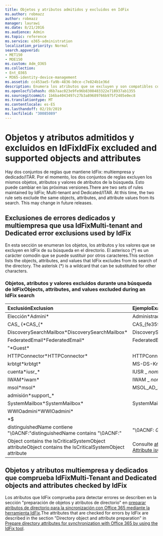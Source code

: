 ```yaml
---
title: Objetos y atributos admitidos y excluidos en IdFix
ms.author: robmazz
author: robmazz
manager: laurawi
ms.date: 8/21/2016
ms.audience: Admin
ms.topic: reference
ms.service: o365-administration
localization_priority: Normal
search.appverid:
- MET150
- MOE150
ms.custom: Adm_O365
ms.collection:
- Ent_O365
- M365-identity-device-management
ms.assetid: cc453ae5-fa9b-4836-b0ce-c7e824b1e36d
description: Enumera los atributos que se excluyen y son compatibles con la herramienta IdFix.
ms.openlocfilehash: d6b7aac023e9fe96b8308483322e718937ab1355
ms.sourcegitcommit: 1b6ba4043497c27b3a89689766b975f2405e0ec8
ms.translationtype: MT
ms.contentlocale: es-ES
ms.lasthandoff: 02/19/2019
ms.locfileid: "30085089"
---
```

# <a name="idfix-excluded-and-supported-objects-and-attributes"></a><span data-ttu-id="8720f-103">Objetos y atributos admitidos y excluidos en IdFix</span><span class="sxs-lookup"><span data-stu-id="8720f-103">IdFix excluded and supported objects and attributes</span></span>
<span data-ttu-id="8720f-p101">Hay dos conjuntos de reglas que mantiene IdFix: multiempresa y dedicado/ITAR. Por el momento, los dos conjuntos de reglas excluyen los mismos objetos, atributos y valores de atributos de la búsqueda. Esto puede cambiar en las próximas versiones.</span><span class="sxs-lookup"><span data-stu-id="8720f-p101">There are two sets of rules maintained by IdFix; Multi-tenant and Dedicated/ITAR. At this time, the two rule sets exclude the same objects, attributes, and attribute values from its search. This may change in future releases.</span></span>
  
## <a name="multi-tenant-and-dedicated-error-exclusions-used-by-idfix"></a><span data-ttu-id="8720f-107">Exclusiones de errores dedicados y multiempresa que usa IdFix</span><span class="sxs-lookup"><span data-stu-id="8720f-107">Multi-tenant and Dedicated error exclusions used by IdFix</span></span>
<span data-ttu-id="8720f-p102">En esta sección se enumeran los objetos, los atributos y los valores que se excluyen en IdFix de su búsqueda en el directorio. El asterisco (\*) es un carácter comodín que se puede sustituir por otros caracteres.</span><span class="sxs-lookup"><span data-stu-id="8720f-p102">This section lists the objects, attributes, and values that IdFix excludes from its search of the directory. The asterisk (\*) is a wildcard that can be substituted for other characters.</span></span>
  
### <a name="objects-attributes-and-values-excluded-during-an-idfix-search"></a><span data-ttu-id="8720f-110">Objetos, atributos y valores excluidos durante una búsqueda de IdFix</span><span class="sxs-lookup"><span data-stu-id="8720f-110">Objects, attributes, and values excluded during an IdFix search</span></span>

|<span data-ttu-id="8720f-111">**Exclusión**</span><span class="sxs-lookup"><span data-stu-id="8720f-111">**Exclusion**</span></span>|<span data-ttu-id="8720f-112">**Ejemplo**</span><span class="sxs-lookup"><span data-stu-id="8720f-112">**Example**</span></span>|
|:-----|:-----|
|<span data-ttu-id="8720f-113">Elección\*</span><span class="sxs-lookup"><span data-stu-id="8720f-113">Admini\*</span></span> |<span data-ttu-id="8720f-114">Administrador</span><span class="sxs-lookup"><span data-stu-id="8720f-114">Administrator</span></span> |
|<span data-ttu-id="8720f-115">CAS_ {\*</span><span class="sxs-lookup"><span data-stu-id="8720f-115">CAS_{\*</span></span>  |<span data-ttu-id="8720f-116">CAS_{fe35fc98e69e4d08}</span><span class="sxs-lookup"><span data-stu-id="8720f-116">CAS_{fe35fc98e69e4d08}</span></span> |
|<span data-ttu-id="8720f-117">DiscoverySearchMailbox\*</span><span class="sxs-lookup"><span data-stu-id="8720f-117">DiscoverySearchMailbox\*</span></span>  |<span data-ttu-id="8720f-118">DiscoverySearchMailbox</span><span class="sxs-lookup"><span data-stu-id="8720f-118">DiscoverySearchMailbox</span></span>  |
|<span data-ttu-id="8720f-119">FederatedEmail\*</span><span class="sxs-lookup"><span data-stu-id="8720f-119">FederatedEmail\*</span></span> |<span data-ttu-id="8720f-p103">FederatedEmail. *GUID*</span><span class="sxs-lookup"><span data-stu-id="8720f-p103">FederatedEmail. *GUID*</span></span> |
|<span data-ttu-id="8720f-122">"\*</span><span class="sxs-lookup"><span data-stu-id="8720f-122">Guest\*</span></span> ||
|<span data-ttu-id="8720f-123">HTTPConnector\*</span><span class="sxs-lookup"><span data-stu-id="8720f-123">HTTPConnector\*</span></span>  |<span data-ttu-id="8720f-124">HTTPConnector</span><span class="sxs-lookup"><span data-stu-id="8720f-124">HTTPConnector</span></span> |
|<span data-ttu-id="8720f-125">krbtgt\*</span><span class="sxs-lookup"><span data-stu-id="8720f-125">krbtgt\*</span></span> |<span data-ttu-id="8720f-126">MS-DS-KrbTgt-Link</span><span class="sxs-lookup"><span data-stu-id="8720f-126">ms-DS-KrbTgt-Link</span></span> |
|<span data-ttu-id="8720f-127">cuenta\*</span><span class="sxs-lookup"><span data-stu-id="8720f-127">iusr_\*</span></span> |<span data-ttu-id="8720f-128">IUSR _ *nombreEquipo*</span><span class="sxs-lookup"><span data-stu-id="8720f-128">iusr_ *machinename*</span></span> |
|<span data-ttu-id="8720f-129">IWAM\*</span><span class="sxs-lookup"><span data-stu-id="8720f-129">iwam\*</span></span>  |<span data-ttu-id="8720f-130">IWAM _ *nombreEquipo*</span><span class="sxs-lookup"><span data-stu-id="8720f-130">IWAM_ *machinename*</span></span> |
|<span data-ttu-id="8720f-131">msol\*</span><span class="sxs-lookup"><span data-stu-id="8720f-131">msol\*</span></span> |<span data-ttu-id="8720f-132">MSOL_AD_SYNC</span><span class="sxs-lookup"><span data-stu-id="8720f-132">MSOL_AD_SYNC</span></span> |
|<span data-ttu-id="8720f-133">admisión\*</span><span class="sxs-lookup"><span data-stu-id="8720f-133">support_\*</span></span> ||
|<span data-ttu-id="8720f-134">SystemMailbox\*</span><span class="sxs-lookup"><span data-stu-id="8720f-134">SystemMailbox\*</span></span> |<span data-ttu-id="8720f-135">SystemMailbox { *GUID* }</span><span class="sxs-lookup"><span data-stu-id="8720f-135">Systemmailbox{ *GUID*  }</span></span>|
|<span data-ttu-id="8720f-136">WWIOadmini\*</span><span class="sxs-lookup"><span data-stu-id="8720f-136">WWIOadmini\*</span></span>  ||
|\*$ ||
|<span data-ttu-id="8720f-137">distinguishedName contiene "\0ACNF:"</span><span class="sxs-lookup"><span data-stu-id="8720f-137">distinguishedName contains "\0ACNF:"</span></span>|<span data-ttu-id="8720f-138">"\0ACNF: *GUID* "</span><span class="sxs-lookup"><span data-stu-id="8720f-138">"\0ACNF: *GUID*  "</span></span> |
|<span data-ttu-id="8720f-139">Object contains the IsCriticalSystemObject attribute</span><span class="sxs-lookup"><span data-stu-id="8720f-139">Object contains the IsCriticalSystemObject attribute</span></span> |<span data-ttu-id="8720f-140">Consulte [atributos isCriticalSystemObject](https://go.microsoft.com/fwlink/p/?LinkId=401169).</span><span class="sxs-lookup"><span data-stu-id="8720f-140">See [Attribute isCriticalSystemObject](https://go.microsoft.com/fwlink/p/?LinkId=401169).</span></span> |
   
## <a name="multi-tenant-and-dedicated-objects-and-attributes-checked-by-idfix"></a><span data-ttu-id="8720f-141">Objetos y atributos multiempresa y dedicados que comprueba IdFix</span><span class="sxs-lookup"><span data-stu-id="8720f-141">Multi-Tenant and Dedicated objects and attributes checked by IdFix</span></span>
<span data-ttu-id="8720f-142">Los atributos que IdFix comprueba para detectar errores se describen en la sección "preparación de objetos y atributos de directorio" en [preparar atributos de directorio para la sincronización con Office 365 mediante la herramienta IdFix](prepare-directory-attributes-for-synch-with-idfix.md).</span><span class="sxs-lookup"><span data-stu-id="8720f-142">The attributes that are checked for errors by IdFix are described in the section "Directory object and attribute preparation" in [Prepare directory attributes for synchronization with Office 365 by using the IdFix tool](prepare-directory-attributes-for-synch-with-idfix.md).</span></span>
  

